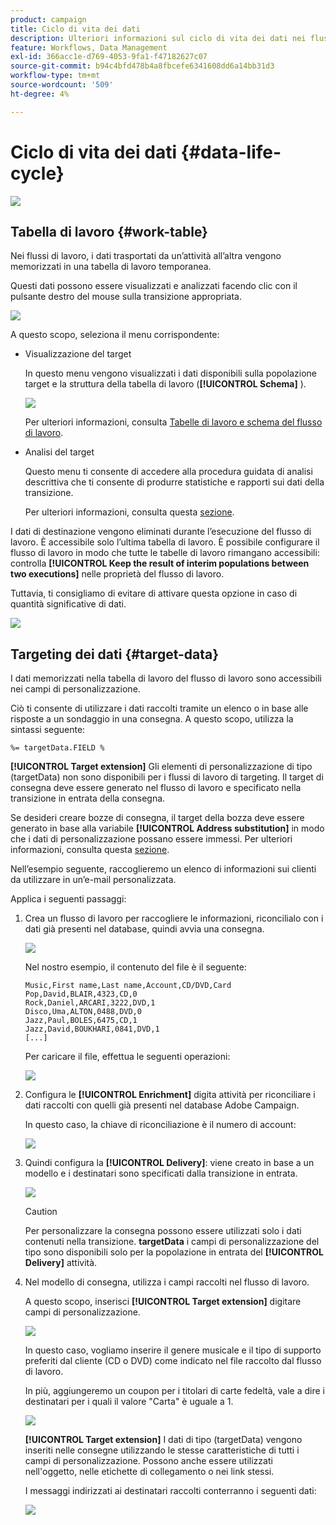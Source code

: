 ```yaml
---
product: campaign
title: Ciclo di vita dei dati
description: Ulteriori informazioni sul ciclo di vita dei dati nei flussi di lavoro
feature: Workflows, Data Management
exl-id: 366acc1e-d769-4053-9fa1-f47182627c07
source-git-commit: b94c4bfd478b4a8fbcefe6341608dd6a14bb31d3
workflow-type: tm+mt
source-wordcount: '509'
ht-degree: 4%

---
```


# Ciclo di vita dei dati {#data-life-cycle}

![](../../assets/common.svg)

## Tabella di lavoro {#work-table}

Nei flussi di lavoro, i dati trasportati da un’attività all’altra vengono memorizzati in una tabella di lavoro temporanea.

Questi dati possono essere visualizzati e analizzati facendo clic con il pulsante destro del mouse sulla transizione appropriata.

![](assets/wf-right-click-analyze.png)

A questo scopo, seleziona il menu corrispondente:

* Visualizzazione del target

   In questo menu vengono visualizzati i dati disponibili sulla popolazione target e la struttura della tabella di lavoro (**[!UICONTROL Schema]** ).

   ![](assets/wf-right-click-display.png)

   Per ulteriori informazioni, consulta [Tabelle di lavoro e schema del flusso di lavoro](monitoring-workflow-execution.md#worktables-and-workflow-schema).

* Analisi del target

   Questo menu ti consente di accedere alla procedura guidata di analisi descrittiva che ti consente di produrre statistiche e rapporti sui dati della transizione.

   Per ulteriori informazioni, consulta questa [sezione](../../reporting/using/using-the-descriptive-analysis-wizard.md).

I dati di destinazione vengono eliminati durante l’esecuzione del flusso di lavoro. È accessibile solo l’ultima tabella di lavoro. È possibile configurare il flusso di lavoro in modo che tutte le tabelle di lavoro rimangano accessibili: controlla **[!UICONTROL Keep the result of interim populations between two executions]** nelle proprietà del flusso di lavoro.

Tuttavia, ti consigliamo di evitare di attivare questa opzione in caso di quantità significative di dati.

![](assets/wf-purge-data-option.png)

## Targeting dei dati {#target-data}

I dati memorizzati nella tabella di lavoro del flusso di lavoro sono accessibili nei campi di personalizzazione.

Ciò ti consente di utilizzare i dati raccolti tramite un elenco o in base alle risposte a un sondaggio in una consegna. A questo scopo, utilizza la sintassi seguente:

```
%= targetData.FIELD %
```

**[!UICONTROL Target extension]** Gli elementi di personalizzazione di tipo (targetData) non sono disponibili per i flussi di lavoro di targeting. Il target di consegna deve essere generato nel flusso di lavoro e specificato nella transizione in entrata della consegna.

Se desideri creare bozze di consegna, il target della bozza deve essere generato in base alla variabile **[!UICONTROL Address substitution]** in modo che i dati di personalizzazione possano essere immessi. Per ulteriori informazioni, consulta questa [sezione](../../delivery/using/steps-defining-the-target-population.md#using-address-substitution-in-proof).

Nell’esempio seguente, raccoglieremo un elenco di informazioni sui clienti da utilizzare in un’e-mail personalizzata.

Applica i seguenti passaggi:

1. Crea un flusso di lavoro per raccogliere le informazioni, riconcilialo con i dati già presenti nel database, quindi avvia una consegna.

   ![](assets/wf-targetdata-sample-1.png)

   Nel nostro esempio, il contenuto del file è il seguente:

   ```
   Music,First name,Last name,Account,CD/DVD,Card
   Pop,David,BLAIR,4323,CD,0
   Rock,Daniel,ARCARI,3222,DVD,1
   Disco,Uma,ALTON,0488,DVD,0
   Jazz,Paul,BOLES,6475,CD,1
   Jazz,David,BOUKHARI,0841,DVD,1
   [...]
   ```

   Per caricare il file, effettua le seguenti operazioni:

   ![](assets/wf-targetdata-sample-2.png)

1. Configura le **[!UICONTROL Enrichment]** digita attività per riconciliare i dati raccolti con quelli già presenti nel database Adobe Campaign.

   In questo caso, la chiave di riconciliazione è il numero di account:

   ![](assets/wf-targetdata-sample-3.png)

1. Quindi configura la **[!UICONTROL Delivery]**: viene creato in base a un modello e i destinatari sono specificati dalla transizione in entrata.

   ![](assets/wf-targetdata-sample-4.png)

   >[!CAUTION]
   >
   >Per personalizzare la consegna possono essere utilizzati solo i dati contenuti nella transizione. **targetData** i campi di personalizzazione del tipo sono disponibili solo per la popolazione in entrata del **[!UICONTROL Delivery]** attività.

1. Nel modello di consegna, utilizza i campi raccolti nel flusso di lavoro.

   A questo scopo, inserisci **[!UICONTROL Target extension]** digitare campi di personalizzazione.

   ![](assets/wf-targetdata-sample-5.png)

   In questo caso, vogliamo inserire il genere musicale e il tipo di supporto preferiti dal cliente (CD o DVD) come indicato nel file raccolto dal flusso di lavoro.

   In più, aggiungeremo un coupon per i titolari di carte fedeltà, vale a dire i destinatari per i quali il valore &quot;Carta&quot; è uguale a 1.

   ![](assets/wf-targetdata-sample-6.png)

   **[!UICONTROL Target extension]** I dati di tipo (targetData) vengono inseriti nelle consegne utilizzando le stesse caratteristiche di tutti i campi di personalizzazione. Possono anche essere utilizzati nell&#39;oggetto, nelle etichette di collegamento o nei link stessi.

   I messaggi indirizzati ai destinatari raccolti conterranno i seguenti dati:

   ![](assets/wf-targetdata-sample-7.png)

